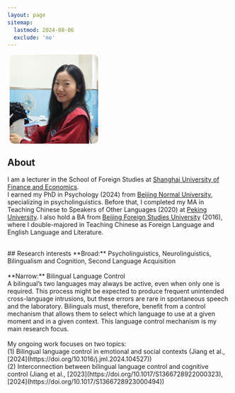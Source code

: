 ```yaml
---
layout: page
sitemap:
  lastmod: 2024-08-06
  exclude: 'no'
---
```

<div style="display: flex; align-items: baseline;">
  <img class="ProfilePic" 
       width="200" 
       alt="Siyi Jiang" 
       style="margin-left: 5px; margin-right: 20px; border-radius: 10px; background-color: rgba(255, 255, 255, 0.5);"
    src="IMG_4681.jpg">
</div>

## About
I am a lecturer in the School of Foreign Studies at [Shanghai University of Finance and Economics](https://en.wikipedia.org/wiki/Shanghai_University_of_Finance_and_Economics).<br />
I earned my PhD in Psychology (2024) from [Beijing Normal University](https://en.wikipedia.org/wiki/Beijing_Normal_University), specializing in psycholinguistics. Before that, I completed my MA in Teaching Chinese to Speakers of Other Languages (2020) at [Peking University](https://en.wikipedia.org/wiki/Peking_University). I also hold a BA from [Beijing Foreign Studies University](https://en.wikipedia.org/wiki/Beijing_Foreign_Studies_University) (2016), where I double-majored in Teaching Chinese as Foreign Language and English Language and Literature.
<br />

<link href="https://cdnjs.cloudflare.com/ajax/libs/font-awesome/5.15.3/css/all.min.css" rel="stylesheet">
<div style="display: flex; justify-content: flex-start; gap: 20px; align-items: center; flex-wrap: wrap; margin-left: 5px;">
  <a href="mailto:jsyelena@126.com" title="Mail" style="color: black;">
    <i class="fas fa-envelope" style="font-size: 20px;"></i>
  </a>
  <a href="https://x.com/JiangSiyi1" title="Twitter" style="color: black;">
    <i class="fab fa-twitter" style="font-size: 20px;"></i>
  </a>
  <a href="https://www.researchgate.net/profile/Siyi-Jiang-5" title="Researchgate" style="color: black;">
    <i class="fab fa-researchgate" style="font-size: 20px;"></i>
  </a>
  <a href="https://scholar.google.com/citations?user=R8ob17cAAAAJ&hl=zh-CN&oi=sra" title="Google Scholar" style="color: black;">
    <i class="fas fa-user-graduate" style="font-size: 20px;"></i>
  </a>
  <a href="https://orcid.org/0000-0001-7205-4815" title="Orcid" style="color: black;">
    <i class="fab fa-orcid" style="font-size: 20px;"></i>
  </a>
</div>


<br />
## Research interests
**Broad:** Psycholinguistics, Neurolinguistics, Bilingualism and Cognition, Second Language Acquisition<br /><br /> 
**Narrow:** Bilingual Language Control<br />
A bilingual’s two languages may always be active, even when only one is required. This process might be expected to produce frequent unintended cross-language intrusions, but these errors are rare in spontaneous speech and the laboratory. Bilinguals must, therefore, benefit from a control mechanism that allows them to select which language to use at a given moment and in a given context. This language control mechanism is my main research focus.<br /><br /> 
My ongoing work focuses on two topics:<br />
(1) Bilingual language control in emotional and social contexts (Jiang et al., [2024](https://doi.org/10.1016/j.jml.2024.104527))<br />
(2) Interconnection between bilingual language control and cognitive control (Jiang et al., [2023](https://doi.org/10.1017/S1366728922000323), [2024](https://doi.org/10.1017/S1366728923000494))

